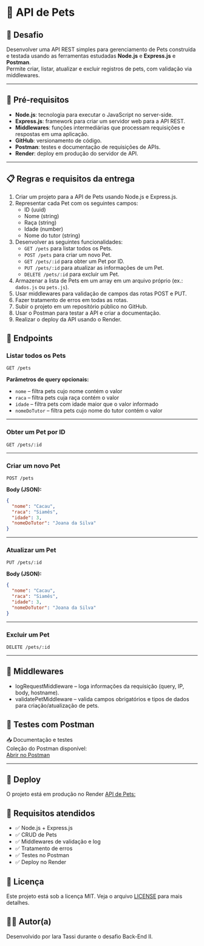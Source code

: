 # 🐾 API de Pets

## 🎯 Desafio

Desenvolver uma API REST simples para gerenciamento de Pets construída e testada usando as ferramentas estudadas **Node.js** e **Express.js** e **Postman**.  
Permite criar, listar, atualizar e excluir registros de pets, com validação via middlewares.

---

## 🚀 Pré-requisitos

- **Node.js**: tecnologia para executar o JavaScript no server-side.
- **Express.js**: framework para criar um servidor web para a API REST.
- **Middlewares**: funções intermediárias que processam requisições e respostas em uma aplicação.
- **GitHub**: versionamento de código.
- **Postman**: testes e documentação de requisições de APIs.
- **Render**: deploy em produção do servidor de API.

---

## 📋 Regras e requisitos da entrega

1. Criar um projeto para a API de Pets usando Node.js e Express.js.
2. Representar cada Pet com os seguintes campos:
   - ID (uuid)
   - Nome (string)
   - Raça (string)
   - Idade (number)
   - Nome do tutor (string)
3. Desenvolver as seguintes funcionalidades:
   - `GET /pets` para listar todos os Pets.
   - `POST /pets` para criar um novo Pet.
   - `GET /pets/:id` para obter um Pet por ID.
   - `PUT /pets/:id` para atualizar as informações de um Pet.
   - `DELETE /pets/:id` para excluir um Pet.
4. Armazenar a lista de Pets em um array em um arquivo próprio (ex.: `dados.js` ou `pets.js`).
5. Usar middlewares para validação de campos das rotas POST e PUT.
6. Fazer tratamento de erros em todas as rotas.
7. Subir o projeto em um repositório público no GitHub.
8. Usar o Postman para testar a API e criar a documentação.
9. Realizar o deploy da API usando o Render.

## 🔗 Endpoints

### Listar todos os Pets

`GET /pets`

**Parâmetros de query opcionais:**

- `nome` – filtra pets cujo nome contém o valor
- `raca` – filtra pets cuja raça contém o valor
- `idade` – filtra pets com idade maior que o valor informado
- `nomeDoTutor` – filtra pets cujo nome do tutor contém o valor

---

### Obter um Pet por ID

`GET /pets/:id`

---

### Criar um novo Pet

`POST /pets`

**Body (JSON):**

```json
{
  "nome": "Cacau",
  "raca": "Siamês",
  "idade": 3,
  "nomeDoTutor": "Joana da Silva"
}
```

---

### Atualizar um Pet

`PUT /pets/:id`

**Body (JSON):**

```json
{
  "nome": "Cacau",
  "raca": "Siamês",
  "idade": 3,
  "nomeDoTutor": "Joana da Silva"
}
```

---

### Excluir um Pet

`DELETE /pets/:id`

---

## 🧩 Middlewares

- logRequestMiddleware – loga informações da requisição (query, IP, body, hostname).
- validatePetMiddleware – valida campos obrigatórios e tipos de dados para criação/atualização de pets.

## 🧪 Testes com Postman

📥 Documentação e testes  
Coleção do Postman disponível:  
[Abrir no Postman](https://documenter.getpostman.com/view/26225227/2sB3HtEwkf)

---

## 🚀 Deploy

O projeto está em produção no Render [API de Pets:](https://api-pets-73w1.onrender.com/pets)

## 📝 Requisitos atendidos

- ✅ Node.js + Express.js
- ✅ CRUD de Pets
- ✅ Middlewares de validação e log
- ✅ Tratamento de erros
- ✅ Testes no Postman
- ✅ Deploy no Render

## 📜 Licença

Este projeto está sob a licença MIT.
Veja o arquivo [LICENSE](https://www.mit-license.org/) para mais detalhes.

## 👩‍💻 Autor(a)

Desenvolvido por Iara Tassi durante o desafio Back-End II.
